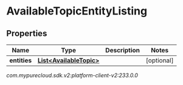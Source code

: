 # AvailableTopicEntityListing


## Properties

| Name | Type | Description | Notes |
| ------------ | ------------- | ------------- | ------------- |
| **entities** | [**List&lt;AvailableTopic&gt;**](AvailableTopic) |  |  [optional] |




_com.mypurecloud.sdk.v2:platform-client-v2:233.0.0_
